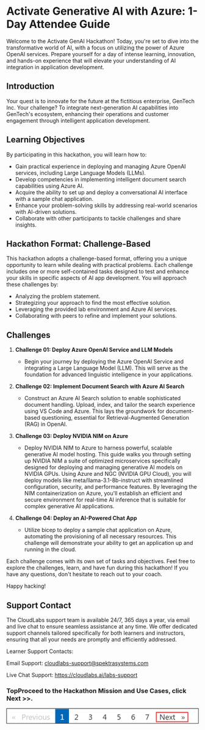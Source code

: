 # Activate Generative AI with Azure: 1-Day Attendee Guide

Welcome to the Activate GenAI Hackathon! Today, you're set to dive into the transformative world of AI, with a focus on utilizing the power of Azure OpenAI services. Prepare yourself for a day of intense learning, innovation, and hands-on experience that will elevate your understanding of AI integration in application development.

## Introduction

Your quest is to innovate for the future at the fictitious enterprise, GenTech Inc. Your challenge? To integrate next-generation AI capabilities into GenTech's ecosystem, enhancing their operations and customer engagement through intelligent application development.


## Learning Objectives

By participating in this hackathon, you will learn how to:

- Gain practical experience in deploying and managing Azure OpenAI services, including Large Language Models (LLMs).
- Develop competencies in implementing intelligent document search capabilities using Azure AI.
- Acquire the ability to set up and deploy a conversational AI interface with a sample chat application.
- Enhance your problem-solving skills by addressing real-world scenarios with AI-driven solutions.
- Collaborate with other participants to tackle challenges and share insights.

## Hackathon Format: Challenge-Based
This hackathon adopts a challenge-based format, offering you a unique opportunity to learn while dealing with practical problems. Each challenge includes one or more self-contained tasks designed to test and enhance your skills in specific aspects of AI app development. You will approach these challenges by:

- Analyzing the problem statement.
- Strategizing your approach to find the most effective solution.
- Leveraging the provided lab environment and Azure AI services.
- Collaborating with peers to refine and implement your solutions.
  
## Challenges

1. **Challenge 01: Deploy Azure OpenAI Service and LLM Models**

    - Begin your journey by deploying the Azure OpenAI Service and integrating a Large Language Model (LLM). This will serve as the foundation for advanced linguistic intelligence in your applications.
  
2. **Challenge 02: Implement Document Search with Azure AI Search**
 
   - Construct an Azure AI Search solution to enable sophisticated document handling. Upload, index, and tailor the search experience using VS Code and Azure. This lays the groundwork for document-based questioning, essential for Retrieval-Augmented Generation (RAG) in OpenAI.

3. **Challenge 03: Deploy NVIDIA NIM on Azure**

   - Deploy NVIDIA NIM to Azure to harness powerful, scalable generative AI model hosting. This guide walks you through setting up NVIDIA NIM a suite of optimized microservices specifically designed for deploying and managing generative AI models on NVIDIA GPUs. Using Azure and NGC (NVIDIA GPU Cloud), you will deploy models like meta/llama-3.1-8b-instruct with streamlined configuration, security, and performance features. By leveraging the NIM containerization on Azure, you'll establish an efficient and secure environment for real-time AI inference that is suitable for complex generative AI applications.
            
4. **Challenge 04: Deploy an AI-Powered Chat App**
 
   - Utilize bicep to deploy a sample chat application on Azure, automating the provisioning of all necessary resources. This challenge will demonstrate your ability to get an application up and running in the cloud.
                
Each challenge comes with its own set of tasks and objectives. Feel free to explore the challenges, learn, and have fun during this hackathon! If you have any questions, don't hesitate to reach out to your coach.

Happy hacking!


## Support Contact

The CloudLabs support team is available 24/7, 365 days a year, via email and live chat to ensure seamless assistance at any time. We offer dedicated support channels tailored specifically for both learners and instructors, ensuring that all your needs are promptly and efficiently addressed.

Learner Support Contacts:

Email Support: cloudlabs-support@spektrasystems.com

Live Chat Support: https://cloudlabs.ai/labs-support

### TopProceed to the Hackathon Mission and Use Cases, click **Next** >>.

![](../media/nextpage(2).png)

